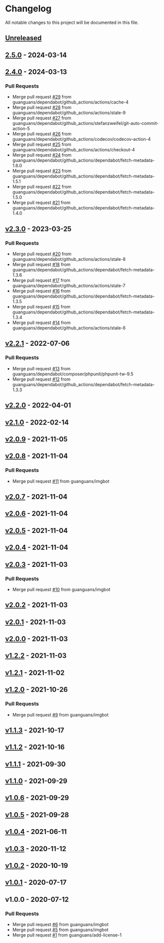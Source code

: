 <!--- BEGIN HEADER -->
# Changelog

All notable changes to this project will be documented in this file.
<!--- END HEADER -->

<a name="unreleased"></a>
## [Unreleased]


<a name="2.5.0"></a>
## [2.5.0] - 2024-03-14

<a name="2.4.0"></a>
## [2.4.0] - 2024-03-13
### Pull Requests
- Merge pull request [#29](https://github.com/guanguans/laravel-dump-sql/issues/29) from guanguans/dependabot/github_actions/actions/cache-4
- Merge pull request [#28](https://github.com/guanguans/laravel-dump-sql/issues/28) from guanguans/dependabot/github_actions/actions/stale-9
- Merge pull request [#27](https://github.com/guanguans/laravel-dump-sql/issues/27) from guanguans/dependabot/github_actions/stefanzweifel/git-auto-commit-action-5
- Merge pull request [#26](https://github.com/guanguans/laravel-dump-sql/issues/26) from guanguans/dependabot/github_actions/codecov/codecov-action-4
- Merge pull request [#25](https://github.com/guanguans/laravel-dump-sql/issues/25) from guanguans/dependabot/github_actions/actions/checkout-4
- Merge pull request [#24](https://github.com/guanguans/laravel-dump-sql/issues/24) from guanguans/dependabot/github_actions/dependabot/fetch-metadata-1.6.0
- Merge pull request [#23](https://github.com/guanguans/laravel-dump-sql/issues/23) from guanguans/dependabot/github_actions/dependabot/fetch-metadata-1.5.1
- Merge pull request [#22](https://github.com/guanguans/laravel-dump-sql/issues/22) from guanguans/dependabot/github_actions/dependabot/fetch-metadata-1.5.0
- Merge pull request [#21](https://github.com/guanguans/laravel-dump-sql/issues/21) from guanguans/dependabot/github_actions/dependabot/fetch-metadata-1.4.0


<a name="v2.3.0"></a>
## [v2.3.0] - 2023-03-25
### Pull Requests
- Merge pull request [#20](https://github.com/guanguans/laravel-dump-sql/issues/20) from guanguans/dependabot/github_actions/actions/stale-8
- Merge pull request [#18](https://github.com/guanguans/laravel-dump-sql/issues/18) from guanguans/dependabot/github_actions/dependabot/fetch-metadata-1.3.6
- Merge pull request [#17](https://github.com/guanguans/laravel-dump-sql/issues/17) from guanguans/dependabot/github_actions/actions/stale-7
- Merge pull request [#16](https://github.com/guanguans/laravel-dump-sql/issues/16) from guanguans/dependabot/github_actions/dependabot/fetch-metadata-1.3.5
- Merge pull request [#15](https://github.com/guanguans/laravel-dump-sql/issues/15) from guanguans/dependabot/github_actions/dependabot/fetch-metadata-1.3.4
- Merge pull request [#14](https://github.com/guanguans/laravel-dump-sql/issues/14) from guanguans/dependabot/github_actions/actions/stale-6


<a name="v2.2.1"></a>
## [v2.2.1] - 2022-07-06
### Pull Requests
- Merge pull request [#13](https://github.com/guanguans/laravel-dump-sql/issues/13) from guanguans/dependabot/composer/phpunit/phpunit-tw-9.5
- Merge pull request [#12](https://github.com/guanguans/laravel-dump-sql/issues/12) from guanguans/dependabot/github_actions/dependabot/fetch-metadata-1.3.3


<a name="v2.2.0"></a>
## [v2.2.0] - 2022-04-01

<a name="v2.1.0"></a>
## [v2.1.0] - 2022-02-14

<a name="v2.0.9"></a>
## [v2.0.9] - 2021-11-05

<a name="v2.0.8"></a>
## [v2.0.8] - 2021-11-04
### Pull Requests
- Merge pull request [#11](https://github.com/guanguans/laravel-dump-sql/issues/11) from guanguans/imgbot


<a name="v2.0.7"></a>
## [v2.0.7] - 2021-11-04

<a name="v2.0.6"></a>
## [v2.0.6] - 2021-11-04

<a name="v2.0.5"></a>
## [v2.0.5] - 2021-11-04

<a name="v2.0.4"></a>
## [v2.0.4] - 2021-11-04

<a name="v2.0.3"></a>
## [v2.0.3] - 2021-11-03
### Pull Requests
- Merge pull request [#10](https://github.com/guanguans/laravel-dump-sql/issues/10) from guanguans/imgbot


<a name="v2.0.2"></a>
## [v2.0.2] - 2021-11-03

<a name="v2.0.1"></a>
## [v2.0.1] - 2021-11-03

<a name="v2.0.0"></a>
## [v2.0.0] - 2021-11-03

<a name="v1.2.2"></a>
## [v1.2.2] - 2021-11-03

<a name="v1.2.1"></a>
## [v1.2.1] - 2021-11-02

<a name="v1.2.0"></a>
## [v1.2.0] - 2021-10-26
### Pull Requests
- Merge pull request [#9](https://github.com/guanguans/laravel-dump-sql/issues/9) from guanguans/imgbot


<a name="v1.1.3"></a>
## [v1.1.3] - 2021-10-17

<a name="v1.1.2"></a>
## [v1.1.2] - 2021-10-16

<a name="v1.1.1"></a>
## [v1.1.1] - 2021-09-30

<a name="v1.1.0"></a>
## [v1.1.0] - 2021-09-29

<a name="v1.0.6"></a>
## [v1.0.6] - 2021-09-29

<a name="v1.0.5"></a>
## [v1.0.5] - 2021-09-28

<a name="v1.0.4"></a>
## [v1.0.4] - 2021-06-11

<a name="v1.0.3"></a>
## [v1.0.3] - 2020-11-12

<a name="v1.0.2"></a>
## [v1.0.2] - 2020-10-19

<a name="v1.0.1"></a>
## [v1.0.1] - 2020-07-17

<a name="v1.0.0"></a>
## v1.0.0 - 2020-07-12
### Pull Requests
- Merge pull request [#6](https://github.com/guanguans/laravel-dump-sql/issues/6) from guanguans/imgbot
- Merge pull request [#5](https://github.com/guanguans/laravel-dump-sql/issues/5) from guanguans/imgbot
- Merge pull request [#1](https://github.com/guanguans/laravel-dump-sql/issues/1) from guanguans/add-license-1


[Unreleased]: https://github.com/guanguans/laravel-dump-sql/compare/2.5.0...HEAD
[2.5.0]: https://github.com/guanguans/laravel-dump-sql/compare/2.4.0...2.5.0
[2.4.0]: https://github.com/guanguans/laravel-dump-sql/compare/v2.3.0...2.4.0
[v2.3.0]: https://github.com/guanguans/laravel-dump-sql/compare/v2.2.1...v2.3.0
[v2.2.1]: https://github.com/guanguans/laravel-dump-sql/compare/v2.2.0...v2.2.1
[v2.2.0]: https://github.com/guanguans/laravel-dump-sql/compare/v2.1.0...v2.2.0
[v2.1.0]: https://github.com/guanguans/laravel-dump-sql/compare/v2.0.9...v2.1.0
[v2.0.9]: https://github.com/guanguans/laravel-dump-sql/compare/v2.0.8...v2.0.9
[v2.0.8]: https://github.com/guanguans/laravel-dump-sql/compare/v2.0.7...v2.0.8
[v2.0.7]: https://github.com/guanguans/laravel-dump-sql/compare/v2.0.6...v2.0.7
[v2.0.6]: https://github.com/guanguans/laravel-dump-sql/compare/v2.0.5...v2.0.6
[v2.0.5]: https://github.com/guanguans/laravel-dump-sql/compare/v2.0.4...v2.0.5
[v2.0.4]: https://github.com/guanguans/laravel-dump-sql/compare/v2.0.3...v2.0.4
[v2.0.3]: https://github.com/guanguans/laravel-dump-sql/compare/v2.0.2...v2.0.3
[v2.0.2]: https://github.com/guanguans/laravel-dump-sql/compare/v2.0.1...v2.0.2
[v2.0.1]: https://github.com/guanguans/laravel-dump-sql/compare/v2.0.0...v2.0.1
[v2.0.0]: https://github.com/guanguans/laravel-dump-sql/compare/v1.2.2...v2.0.0
[v1.2.2]: https://github.com/guanguans/laravel-dump-sql/compare/v1.2.1...v1.2.2
[v1.2.1]: https://github.com/guanguans/laravel-dump-sql/compare/v1.2.0...v1.2.1
[v1.2.0]: https://github.com/guanguans/laravel-dump-sql/compare/v1.1.3...v1.2.0
[v1.1.3]: https://github.com/guanguans/laravel-dump-sql/compare/v1.1.2...v1.1.3
[v1.1.2]: https://github.com/guanguans/laravel-dump-sql/compare/v1.1.1...v1.1.2
[v1.1.1]: https://github.com/guanguans/laravel-dump-sql/compare/v1.1.0...v1.1.1
[v1.1.0]: https://github.com/guanguans/laravel-dump-sql/compare/v1.0.6...v1.1.0
[v1.0.6]: https://github.com/guanguans/laravel-dump-sql/compare/v1.0.5...v1.0.6
[v1.0.5]: https://github.com/guanguans/laravel-dump-sql/compare/v1.0.4...v1.0.5
[v1.0.4]: https://github.com/guanguans/laravel-dump-sql/compare/v1.0.3...v1.0.4
[v1.0.3]: https://github.com/guanguans/laravel-dump-sql/compare/v1.0.2...v1.0.3
[v1.0.2]: https://github.com/guanguans/laravel-dump-sql/compare/v1.0.1...v1.0.2
[v1.0.1]: https://github.com/guanguans/laravel-dump-sql/compare/v1.0.0...v1.0.1
